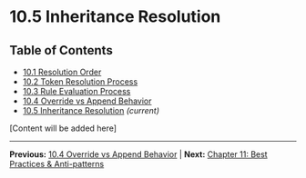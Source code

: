 # 10.5 Inheritance Resolution

## Table of Contents
- [10.1 Resolution Order](./10.1-resolution-order.md)
- [10.2 Token Resolution Process](./10.2-token-resolution-process.md)
- [10.3 Rule Evaluation Process](./10.3-rule-evaluation-process.md)
- [10.4 Override vs Append Behavior](./10.4-override-vs-append-behavior.md)
- [10.5 Inheritance Resolution](./10.5-inheritance-resolution.md) *(current)*

[Content will be added here]

---

**Previous:** [10.4 Override vs Append Behavior](./10.4-override-vs-append-behavior.md) | **Next:** [Chapter 11: Best Practices & Anti-patterns](../11-best-practices/index.md)
